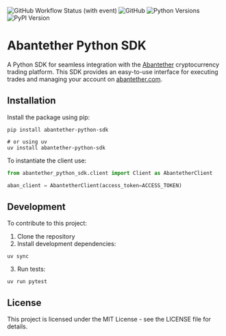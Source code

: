 ![GitHub Workflow Status (with event)](https://img.shields.io/github/actions/workflow/status/Abantether-com/abantether-python-sdk/python-app.yml)
![GitHub](https://img.shields.io/github/license/Abantether-com/abantether-python-sdk)
![Python Versions](https://img.shields.io/pypi/pyversions/abantether-python-sdk)
![PyPI Version](https://img.shields.io/pypi/v/abantether-python-sdk)

# Abantether Python SDK

A Python SDK for seamless integration with the [Abantether](https://abantether.com) cryptocurrency trading platform. This SDK provides an easy-to-use interface for executing trades and managing your account on [abantether.com](https://abantether.com).

## Installation

Install the package using pip:

```shell
pip install abantether-python-sdk

# or using uv
uv install abantether-python-sdk
```

To instantiate the client use:

```python
from abantether_python_sdk.client import Client as AbantetherClient

aban_client = AbantetherClient(access_token=ACCESS_TOKEN)
```

## Development

To contribute to this project:

1. Clone the repository
2. Install development dependencies:

```shell
uv sync
```

3. Run tests:
```shell
uv run pytest 
```

## License

This project is licensed under the MIT License - see the LICENSE file for details.
